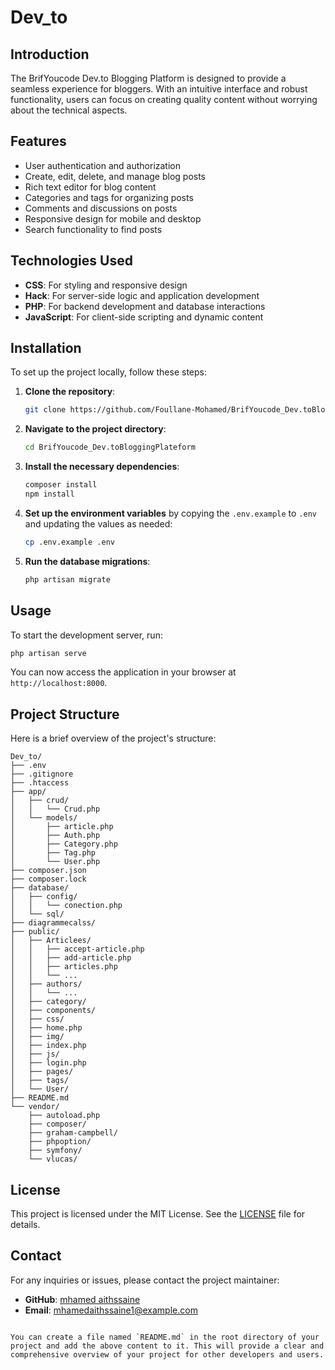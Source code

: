 # Dev_to





## Introduction

The BrifYoucode Dev.to Blogging Platform is designed to provide a seamless experience for bloggers. With an intuitive interface and robust functionality, users can focus on creating quality content without worrying about the technical aspects.

## Features

- User authentication and authorization
- Create, edit, delete, and manage blog posts
- Rich text editor for blog content
- Categories and tags for organizing posts
- Comments and discussions on posts
- Responsive design for mobile and desktop
- Search functionality to find posts

## Technologies Used

- **CSS**: For styling and responsive design
- **Hack**: For server-side logic and application development
- **PHP**: For backend development and database interactions
- **JavaScript**: For client-side scripting and dynamic content

## Installation

To set up the project locally, follow these steps:

1. **Clone the repository**:
   ```sh
   git clone https://github.com/Foullane-Mohamed/BrifYoucode_Dev.toBloggingPlateform.git
   ```

2. **Navigate to the project directory**:
   ```sh
   cd BrifYoucode_Dev.toBloggingPlateform
   ```

3. **Install the necessary dependencies**:
   ```sh
   composer install
   npm install
   ```

4. **Set up the environment variables** by copying the `.env.example` to `.env` and updating the values as needed:
   ```sh
   cp .env.example .env
   ```

5. **Run the database migrations**:
   ```sh
   php artisan migrate
   ```

## Usage

To start the development server, run:
```sh
php artisan serve
```

You can now access the application in your browser at `http://localhost:8000`.

## Project Structure

Here is a brief overview of the project's structure:

```
Dev_to/
├── .env
├── .gitignore
├── .htaccess
├── app/
│   ├── crud/
│   │   └── Crud.php
│   └── models/
│       ├── article.php
│       ├── Auth.php
│       ├── Category.php
│       ├── Tag.php
│       └── User.php
├── composer.json
├── composer.lock
├── database/
│   ├── config/
│   │   └── conection.php
│   └── sql/
├── diagrammecalss/
├── public/
│   ├── Articlees/
│   │   ├── accept-article.php
│   │   ├── add-article.php
│   │   ├── articles.php
│   │   └── ...
│   ├── authors/
│   │   └── ...
│   ├── category/
│   ├── components/
│   ├── css/
│   ├── home.php
│   ├── img/
│   ├── index.php
│   ├── js/
│   ├── login.php
│   ├── pages/
│   ├── tags/
│   └── User/
├── README.md
└── vendor/
    ├── autoload.php
    ├── composer/
    ├── graham-campbell/
    ├── phpoption/
    ├── symfony/
    └── vlucas/
```

## License

This project is licensed under the MIT License. See the [LICENSE](LICENSE) file for details.

## Contact

For any inquiries or issues, please contact the project maintainer:

- **GitHub**: [mhamed aithssaine](https://github.com/Foullane-Mohamed)
- **Email**: [mhamedaithssaine1@example.com](mailto:your-email@example.com)

```

You can create a file named `README.md` in the root directory of your project and add the above content to it. This will provide a clear and comprehensive overview of your project for other developers and users.